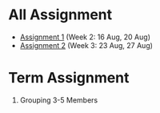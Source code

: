 # All Assignment

- [Assignment 1](01-week2.md) (Week 2: 16 Aug, 20 Aug)
- [Assignment 2](02-week3.md) (Week 3: 23 Aug, 27 Aug)

# Term Assignment
1. Grouping 3-5 Members
